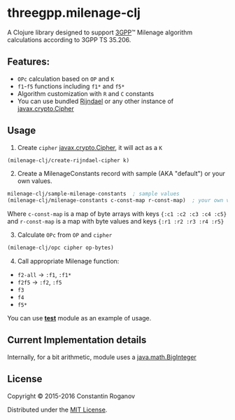 # threegpp.milenage-clj
  
A Clojure library designed to support [3GPP](http://www.3gpp.org)™ Milenage algorithm calculations according to 3GPP TS 35.206. 
## Features:
 
 * `OPc` calculation based on `OP` and `K`
 * `f1`-`f5` functions including `f1*` and `f5*`
 * Algorithm customization with `R` and `C` constants
 * You can use bundled [Rijndael](https://en.wikipedia.org/wiki/Advanced_Encryption_Standard) or any other instance of [javax.crypto.Cipher](https://docs.oracle.com/javase/7/docs/api/javax/crypto/Cipher.html) 

## Usage

1. Create `cipher` [javax.crypto.Cipher](https://docs.oracle.com/javase/7/docs/api/javax/crypto/Cipher.html), it will act as a `K`
```clojure
(milenage-clj/create-rijndael-cipher k)
```

2. Create a MilenageConstants record with sample (AKA "default") or your own values.
```clojure
milenage-clj/sample-milenage-constants  ; sample values
(milenage-clj/milenage-constants c-const-map r-const-map)  ; your own values
```
Where `c-const-map` is a map of byte arrays with keys `{:c1 :c2 :c3 :c4 :c5}` and `r-const-map` is a map with byte values and keys `{:r1 :r2 :r3 :r4 :r5}` 

3. Calculate `OPc` from `OP` and `cipher`
```clojure
(milenage-clj/opc cipher op-bytes)
```
  
4. Call appropriate Milenage function:
* `f2-all` -> `:f1`, `:f1*`
* `f2f5` -> `:f2`, `:f5`
* `f3`
* `f4`
* `f5*`

You can use [**test**](test/threegpp/milenage_test.clj#L135) module as an example of usage.

## Current Implementation details
Internally, for a bit arithmetic, module uses a [java.math.BigInteger](https://docs.oracle.com/javase/7/docs/api/java/math/BigInteger.html)

## License

Copyright © 2015-2016 Constantin Roganov

Distributed under the [MIT License](https://opensource.org/licenses/MIT).
